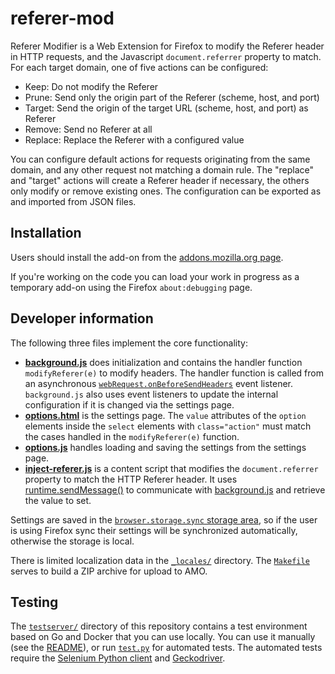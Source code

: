 # referer-mod

Referer Modifier is a Web Extension for Firefox to modify the Referer header in HTTP requests, and the Javascript `document.referrer` property to match. For each target domain, one of five actions can be configured:

* Keep: Do not modify the Referer
* Prune: Send only the origin part of the Referer (scheme, host, and port)
* Target: Send the origin of the target URL (scheme, host, and port) as Referer
* Remove: Send no Referer at all
* Replace: Replace the Referer with a configured value

You can configure default actions for requests originating from the same domain, and any other request not matching a domain rule. The "replace" and "target" actions will create a Referer header if necessary, the others only modify or remove existing ones. The configuration can be exported as and imported from JSON files.

## Installation

Users should install the add-on from the [addons.mozilla.org page](https://addons.mozilla.org/firefox/addon/referer-modifier/).

If you're working on the code you can load your work in progress as a temporary add-on using the Firefox `about:debugging` page.

## Developer information

The following three files implement the core functionality:

* [**background.js**](./background.js) does initialization and contains the handler function `modifyReferer(e)` to modify headers. The handler function is called from an asynchronous [`webRequest.onBeforeSendHeaders`](https://developer.mozilla.org/en-US/docs/Mozilla/Add-ons/WebExtensions/API/webRequest/onBeforeSendHeaders) event listener. `background.js` also uses event listeners to update the internal configuration if it is changed via the settings page.
* [**options.html**](./options.html) is the settings page. The `value` attributes of the `option` elements inside the `select` elements with `class="action"` must match the cases handled in the `modifyReferer(e)` function.
* [**options.js**](./options.js) handles loading and saving the settings from the settings page.
* [**inject-referer.js**](./inject-referer.js) is a content script that modifies the `document.referrer` property to match the HTTP Referer header. It uses [runtime.sendMessage()](https://developer.mozilla.org/en-US/docs/Mozilla/Add-ons/WebExtensions/API/runtime/sendMessage) to communicate with [background.js](./background.js) and retrieve the value to set.

Settings are saved in the [`browser.storage.sync` storage area](https://developer.mozilla.org/en-US/docs/Mozilla/Add-ons/WebExtensions/API/storage/sync), so if the user is using Firefox sync their settings will be synchronized automatically, otherwise the storage is local.

There is limited localization data in the [`_locales/`](./_locales/) directory. The [`Makefile`](./Makefile) serves to build a ZIP archive for upload to AMO.

## Testing

The [`testserver/`](./testserver/) directory of this repository
contains a test environment based on Go and Docker that you can use
locally. You can use it manually (see the
[README](./testserver/README.md)), or run [`test.py`](./test.py) for
automated tests. The automated tests require the [Selenium Python
client](https://www.selenium.dev/selenium/docs/api/py/) and
[Geckodriver](https://github.com/mozilla/geckodriver).
